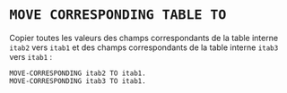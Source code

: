 # **`MOVE CORRESPONDING TABLE TO`**

Copier toutes les valeurs des champs correspondants de la table interne `itab2` vers `itab1` et des champs correspondants de la table interne `itab3` vers `itab1` :

```JS
MOVE-CORRESPONDING itab2 TO itab1.
MOVE-CORRESPONDING itab3 TO itab1.
```
